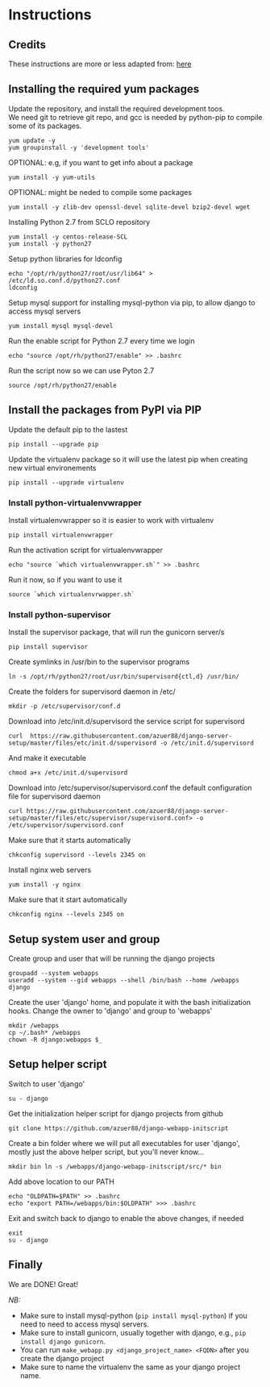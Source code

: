 # Instructions

## Credits
These instructions are more or less adapted from: [here](http://michal.karzynski.pl/blog/2013/06/09/django-nginx-gunicorn-virtualenv-supervisor/)


## Installing the required yum packages

Update the repository, and install the required development toos.  
We need git to retrieve git repo, and gcc is needed by python-pip 
to compile some of its packages.
```
yum update -y
yum groupinstall -y 'development tools'
```

OPTIONAL: e.g, if you want to get info about a package

```
yum install -y yum-utils
```

OPTIONAL: might be neded to compile some packages

```
yum install -y zlib-dev openssl-devel sqlite-devel bzip2-devel wget
```

Installing Python 2.7 from SCLO repository

```
yum install -y centos-release-SCL
yum install -y python27
```

Setup python libraries for ldconfig

```
echo "/opt/rh/python27/root/usr/lib64" > /etc/ld.so.conf.d/python27.conf 
ldconfig
```

Setup mysql support for installing mysql-python via pip, to allow django to access mysql servers

```
yum install mysql mysql-devel
```

Run the enable script for Python 2.7 every time we login

```
echo "source /opt/rh/python27/enable" >> .bashrc
```

Run the script now so we can use Pyton 2.7

```
source /opt/rh/python27/enable
```


## Install the packages from PyPI via PIP

Update the default pip to the lastest

```
pip install --upgrade pip
```

Update the virtualenv package so it will use the latest pip when creating new virtual environements

```
pip install --upgrade virtualenv
```
### Install python-virtualenvwrapper
Install virtualenvwrapper so it is easier to work with virtualenv

```
pip install virtualenvwrapper
```

Run the activation script for virtualenvwrapper

```
echo "source `which virtualenvwrapper.sh`" >> .bashrc
```

Run it now, so if you want to use it

```
source `which virtualenvrwapper.sh`
```

### Install python-supervisor
Install the supervisor package, that will run the gunicorn server/s

```
pip install supervisor
```

Create symlinks in /usr/bin to the supervisor programs

```
ln -s /opt/rh/python27/root/usr/bin/supervisord{ctl,d} /usr/bin/
```

Create the folders for supervisord daemon in /etc/

```
mkdir -p /etc/supervisor/conf.d
```

Download into /etc/init.d/supervisord the service script for supervisord

```
curl  https://raw.githubusercontent.com/azuer88/django-server-setup/master/files/etc/init.d/supervisord -o /etc/init.d/supervisord
```

And make it executable

```
chmod a+x /etc/init.d/supervisord
```

Download into /etc/supervisor/supervisord.conf the default configuration file for supervisord daemon

```
curl https://raw.githubusercontent.com/azuer88/django-server-setup/master/files/etc/supervisor/supervisord.conf> -o /etc/supervisor/supervisord.conf
```

Make sure that it starts automatically

```
chkconfig supervisord --levels 2345 on
```

Install nginx web servers

```
yum install -y nginx
```

Make sure that it start automatically

```
chkconfig nginx --levels 2345 on
```

## Setup system user and group

Create group and user that will be running the django projects

```
groupadd --system webapps
useradd --system --gid webapps --shell /bin/bash --home /webapps django
```

Create the user 'django' home, and populate it with the bash initialization hooks. Change the owner to 'django' and group to 'webapps'

```
mkdir /webapps
cp ~/.bash* /webapps
chown -R django:webapps $_
```

## Setup helper script

Switch to user 'django'

```
su - django
```

Get the initialization helper script for django projects from github

```
git clone https://github.com/azuer88/django-webapp-initscript
```

Create a bin folder where we will put all executables for user 'django', mostly just the above helper script, but you'll never know...

```
mkdir bin ln -s /webapps/django-webapp-initscript/src/* bin
```

Add above location to our PATH

```
echo "OLDPATH=$PATH" >> .bashrc
echo "export PATH=/webapps/bin:$OLDPATH" >>> .bashrc
```

Exit and switch back to django to enable the above changes, if needed 

```
exit 
su - django
```


## Finally

We are DONE! Great!


*NB:* 
* Make sure to install mysql-python (`pip install mysql-python`) if you need to need to access mysql servers.
* Make sure to install gunicorn, usually together with django, e.g., ```pip install django gunicorn```.
* You can run ```make_webapp.py <django_project_name> <FQDN>``` after you create the django project
* Make sure to name the virtualenv the same as your django project name.

 
